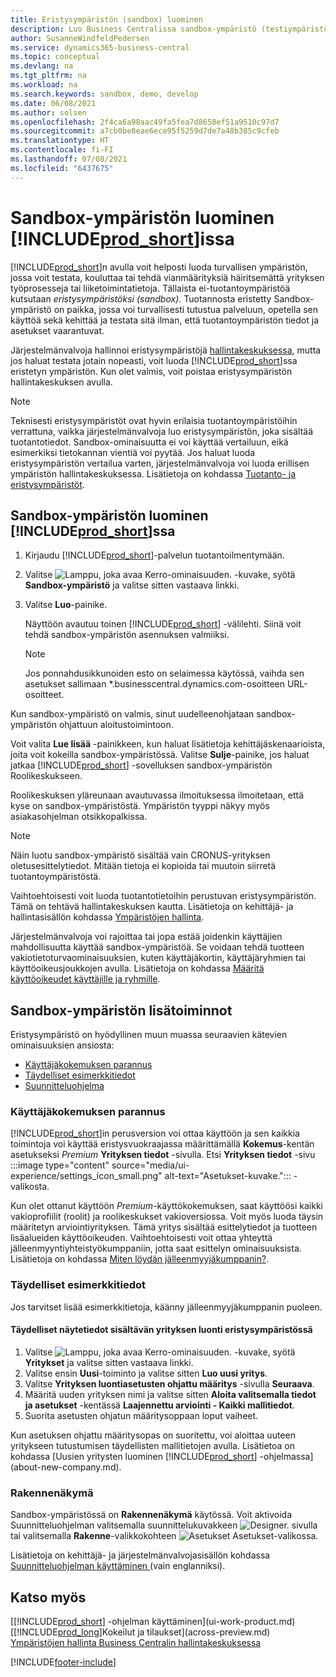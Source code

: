 ```yaml
---
title: Eristysympäristön (sandbox) luominen
description: Luo Business Centralissa sandbox-ympäristö (testiympäristö) turvallista tutustumista, oppimista, esittelyä, kehittämistä, vianmääritystä ja testausta varten.
author: SusanneWindfeldPedersen
ms.service: dynamics365-business-central
ms.topic: conceptual
ms.devlang: na
ms.tgt_pltfrm: na
ms.workload: na
ms.search.keywords: sandbox, demo, develop
ms.date: 06/08/2021
ms.author: solsen
ms.openlocfilehash: 2f4ca6a98aac49fa5fea7d8658ef51a9510c97d7
ms.sourcegitcommit: a7cb0be8eae6ece95f5259d7de7a48b385c9cfeb
ms.translationtype: HT
ms.contentlocale: fi-FI
ms.lasthandoff: 07/08/2021
ms.locfileid: "6437675"
---
```

# <a name="creating-a-sandbox-environment-in-prod_short"></a>Sandbox-ympäristön luominen [!INCLUDE[prod_short](includes/prod_short.md)]issa

[!INCLUDE[prod_short](includes/prod_short.md)]n avulla voit helposti luoda turvallisen ympäristön, jossa voit testata, kouluttaa tai tehdä vianmäärityksiä häiritsemättä yrityksen työprosesseja tai liiketoimintatietoja. Tällaista ei-tuotantoympäristöä kutsutaan *eristysympäristöksi (sandbox)*. Tuotannosta eristetty Sandbox-ympäristö on paikka, jossa voi turvallisesti tutustua palveluun, opetella sen käyttöä sekä kehittää ja testata sitä ilman, että tuotantoympäristön tiedot ja asetukset vaarantuvat.  

Järjestelmänvalvoja hallinnoi eristysympäristöjä [hallintakeskuksessa](/dynamics365/business-central/dev-itpro/administration/tenant-admin-center-environments?toc=/dynamics365/business-central/toc.json), mutta jos haluat testata jotain nopeasti, voit luoda [!INCLUDE[prod_short](includes/prod_short.md)]ssa eristetyn ympäristön. Kun olet valmis, voit poistaa eristysympäristön hallintakeskuksen avulla.  

> [!NOTE]
> Teknisesti eristysympäristöt ovat hyvin erilaisia tuotantoympäristöihin verrattuna, vaikka järjestelmänvalvoja luo eristysympäristön, joka sisältää tuotantotiedot. Sandbox-ominaisuutta ei voi käyttää vertailuun, eikä esimerkiksi tietokannan vientiä voi pyytää. Jos haluat luoda eristysympäristön vertailua varten, järjestelmänvalvoja voi luoda erillisen ympäristön hallintakeskuksessa. Lisätietoja on kohdassa [Tuotanto- ja eristysympäristöt](/dynamics365/business-central/dev-itpro/administration/environment-types).

## <a name="to-create-a-sandbox-environment-in-your-prod_short"></a>Sandbox-ympäristön luominen [!INCLUDE[prod_short](includes/prod_short.md)]ssa

1. Kirjaudu [!INCLUDE[prod_short](includes/prod_short.md)]-palvelun tuotantoilmentymään.

2. Valitse ![Lamppu, joka avaa Kerro-ominaisuuden.](media/ui-search/search_small.png "Kerro, mitä haluat tehdä") -kuvake, syötä **Sandbox-ympäristö** ja valitse sitten vastaava linkki.
    <!-- ![Sandbox Environment Setup.](./media/across-sandbox/sandbox-environment-setup.png) -->
3. Valitse **Luo**-painike.  

    Näyttöön avautuu toinen [!INCLUDE[prod_short](includes/prod_short.md)] -välilehti. Siinä voit tehdä sandbox-ympäristön asennuksen valmiiksi.

    > [!NOTE]  
    >  Jos ponnahdusikkunoiden esto on selaimessa käytössä, vaihda sen asetukset sallimaan *.businesscentral.dynamics.com-osoitteen URL-osoitteet.

Kun sandbox-ympäristö on valmis, sinut uudelleenohjataan sandbox-ympäristön ohjattuun aloitustoimintoon.
<!-- ![Sandbox Welcome Wizard.](./media/across-sandbox/sandbox-wizard.png) -->

Voit valita **Lue lisää** -painikkeen, kun haluat lisätietoja kehittäjäskenaarioista, joita voit kokeilla sandbox-ympäristössä. Valitse **Sulje**-painike, jos haluat jatkaa [!INCLUDE[prod_short](includes/prod_short.md)] -sovelluksen sandbox-ympäristön Roolikeskukseen.

Roolikeskuksen yläreunaan avautuvassa ilmoituksessa ilmoitetaan, että kyse on sandbox-ympäristöstä. Ympäristön tyyppi näkyy myös asiakasohjelman otsikkopalkissa.
    <!-- ![Sandbox RoleCenter Notification.](./media/across-sandbox/sandbox-rolecenter-notification.png) -->

> [!NOTE]
> Näin luotu sandbox-ympäristö sisältää vain CRONUS-yrityksen oletusesittelytiedot. Mitään tietoja ei kopioida tai muutoin siirretä tuotantoympäristöstä.
>
> Vaihtoehtoisesti voit luoda tuotantotietoihin perustuvan eristysympäristön. Tämä on tehtävä hallintakeskuksen kautta. Lisätietoja on kehittäjä- ja hallintasisällön kohdassa [Ympäristöjen hallinta](/dynamics365/business-central/dev-itpro/administration/tenant-admin-center-environments).  

<!--To switch between your production and sandbox environments, you can use the Business Central app launcher.
    ![Sandbox Dynamics365 Menu.](./media/across-sandbox/sandbox-dynamics365-menu.png) -->

Järjestelmänvalvoja voi rajoittaa tai jopa estää joidenkin käyttäjien mahdollisuutta käyttää sandbox-ympäristöä. Se voidaan tehdä tuotteen vakiotietoturvaominaisuuksien, kuten käyttäjäkortin, käyttäjäryhmien tai käyttöoikeusjoukkojen avulla. Lisätietoja on kohdassa [Määritä käyttöoikeudet käyttäjille ja ryhmille](ui-define-granular-permissions.md).  

<!-- ![Sandbox Permission Sets.](./media/across-sandbox/sandbox-permission-sets.png) -->

## <a name="advanced-functionality-in-the-sandbox-environment"></a>Sandbox-ympäristön lisätoiminnot

Eristysympäristö on hyödyllinen muun muassa seuraavien kätevien ominaisuuksien ansiosta:

* [Käyttäjäkokemuksen parannus](#advanced-user-experience)  
* [Täydelliset esimerkkitiedot](#complete-sample-data)  
* [Suunnitteluohjelma](#designer)  

### <a name="advanced-user-experience"></a>Käyttäjäkokemuksen parannus

[!INCLUDE[prod_short](includes/prod_short.md)]in perusversion voi ottaa käyttöön ja sen kaikkia toimintoja voi käyttää eristysvuokraajassa määrittämällä **Kokemus**-kentän asetukseksi *Premium* **Yrityksen tiedot** -sivulla. Etsi **Yrityksen tiedot** -sivu :::image type="content" source="media/ui-experience/settings_icon_small.png" alt-text="Asetukset-kuvake."::: -valikosta.  

Kun olet ottanut käyttöön *Premium*-käyttökokemuksen, saat käyttöösi kaikki vakioprofiilit (roolit) ja roolikeskukset vakioversiossa. Voit myös luoda täysin määritetyn arviointiyrityksen. Tämä yritys sisältää esittelytiedot ja tuotteen lisäalueiden käyttöoikeuden. Vaihtoehtoisesti voit ottaa yhteyttä jälleenmyyntiyhteistyökumppaniin, jotta saat esittelyn ominaisuuksista. Lisätietoja on kohdassa [Miten löydän jälleenmyyjäkumppanin?](across-faq.yml#how-do-i-find-a-reselling-partner).  

### <a name="complete-sample-data"></a>Täydelliset esimerkkitiedot

Jos tarvitset lisää esimerkkitietoja, käänny jälleenmyyjäkumppanin puoleen.
<!-- In the sandbox environment, you can also create a new company with the **Advanced Evaluation - Complete Sample Data** option so that you can take training or step through walkthroughs that require additional sample data, such as [Walkthrough: Receiving and Putting Away in Basic Warehouse Configurations](walkthrough-receiving-and-putting-away-in-basic-warehousing.md).   -->

#### <a name="to-create-a-company-with-complete-sample-data-in-a-sandbox"></a>Täydelliset näytetiedot sisältävän yrityksen luonti eristysympäristössä

1. Valitse ![Lamppu, joka avaa Kerro-ominaisuuden.](media/ui-search/search_small.png "Kerro, mitä haluat tehdä") -kuvake, syötä **Yritykset** ja valitse sitten vastaava linkki.  
2. Valitse ensin **Uusi**-toiminto ja valitse sitten **Luo uusi yritys**.  
3. Valitse **Yrityksen luontiasetusten ohjattu määritys** -sivulla **Seuraava**.  
4. Määritä uuden yrityksen nimi ja valitse sitten **Aloita valitsemalla tiedot ja asetukset** -kentässä **Laajennettu arviointi - Kaikki mallitiedot**.  
5. Suorita asetusten ohjatun määritysoppaan loput vaiheet.  

Kun asetuksen ohjattu määritysopas on suoritettu, voi aloittaa uuteen yritykseen tutustumisen täydellisten mallitietojen avulla. Lisätietoa on kohdassa [Uusien yritysten luominen [!INCLUDE[prod_short](includes/prod_short.md)] -ohjelmassa](about-new-company.md).  

### <a name="designer"></a>Rakennenäkymä

Sandbox-ympäristössä on **Rakennenäkymä** käytössä. Voit aktivoida Suunnitteluohjelman valitsemalla suunnittelukuvakkeen ![Designer.](./media/across-sandbox/sandbox-inclient-design-icon.png) sivulla tai valitsemalla **Rakenne**-valikkokohteen ![Asetukset](media/ui-experience/settings_icon_small.png) Asetukset-valikossa.  

Lisätietoja on kehittäjä- ja järjestelmänvalvojasisällön kohdassa [Suunnitteluohjelman käyttäminen ](/dynamics365/business-central/dev-itpro/developer/devenv-inclient-designer) (vain englanniksi).  

<!-- ![In-client Designer.](./media/across-sandbox/sandbox-inclient-designer.png) -->

## <a name="see-also"></a>Katso myös

[[!INCLUDE[prod_short](includes/prod_short.md)] -ohjelman käyttäminen](ui-work-product.md)  
[[!INCLUDE[prod_long](includes/prod_long.md)]Kokeilut ja tilaukset](across-preview.md)  
[Ympäristöjen hallinta Business Centralin hallintakeskuksessa](/dynamics365/business-central/dev-itpro/administration/tenant-admin-center-environments)  


[!INCLUDE[footer-include](includes/footer-banner.md)]
